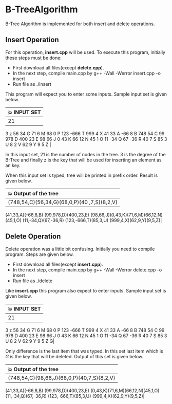 # B-TreeAlgorithm
 B-Tree Algorithm is implemented for both insert and delete operations.

## Insert Operation

For this operation, **insert.cpp** will be used. To execute this program, initially these steps must be done:

* First download all files(except **delete.cpp**).
* In the next step, compile main.cpp by g++ -Wall -Werror insert.cpp -o insert
* Run file as ./insert

This program will expect you to enter some inputs. Sample input set is given below.

| :boom: INPUT SET           |
|:---------------------------|
| 21
3
z
56 34 G
71 6 M
68 0 P
123 -666 T
999 4 X
41 33 A 
-66 8 B
748 54 C
99 978 D
400 23 E
98 66 J
0 43 K
66 12 N
45 1 O 
11 -34 Q
67 -36 R 
40 7 S 
85 3 U 
8 2 V
62 9 Y
9 5 Z |

In this input set, 21 is the number of nodes in the tree. 3 is the degree of the B-Tree and finally z is the key that will be used for inserting an element as an key.

When this input set is typed, tree will be printed in prefix order. Result is given below.

| :boom: Output of the tree  |
|:---------------------------|
|(748,54,C)(56,34,G)(68,0,P)(40 ,7,S)(8,2,V)
(41,33,A)(-66,8,B)
(99,978,D)(400,23,E)
(98,66,J)(0,43,K)(71,6,M)(66,12,N)(45,1,O)
(11,-34,Q)(67,-36,R)
(123,-666,T)(85,3,U)
(999,4,X)(62,9,Y)(9,5,Z)|

## Delete Operation

Delete operation was a little bit confusing. Initially you need to compile program. Steps are given below.

* First download all files(except **insert.cpp**).
* In the next step, compile main.cpp by g++ -Wall -Werror delete.cpp -o insert
* Run file as ./delete

Like **insert.cpp** this program also expect to enter inputs. Sample input set is given below.

| :boom: INPUT SET           |
|:---------------------------|
| 21
3
z
56 34 G
71 6 M
68 0 P
123 -666 T
999 4 X
41 33 A 
-66 8 B
748 54 C
99 978 D
400 23 E
98 66 J
0 43 K
66 12 N
45 1 O 
11 -34 Q
67 -36 R 
40 7 S 
85 3 U 
8 2 V
62 9 Y
9 5 Z 
G|

Only difference is the last item that was typed. In this set last item which is *G* is the key that will be deleted. Output of this set is given below.

| :boom: Output of the tree  |
|:---------------------------|
|(748,54,C)(98,66,J)(68,0,P)(40,7,S)(8,2,V)
(41,33,A)(-66,8,B)
(99,978,D)(400,23,E)
(0,43,K)(71,6,M)(66,12,N)(45,1,O)
(11,-34,Q)(67,-36,R)
(123,-666,T)(85,3,U)
(999,4,X)(62,9,Y)(9,5,Z)|
